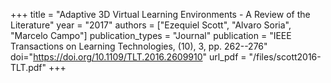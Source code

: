 +++
title = "Adaptive 3D Virtual Learning Environments - A Review of the Literature"
year = "2017"
authors = ["Ezequiel Scott", "Alvaro Soria", "Marcelo Campo"]
publication_types = "Journal"
publication = "IEEE Transactions on Learning Technologies, (10), 3, pp. 262--276"
doi="https://doi.org/10.1109/TLT.2016.2609910"
url_pdf = "/files/scott2016-TLT.pdf"
+++
